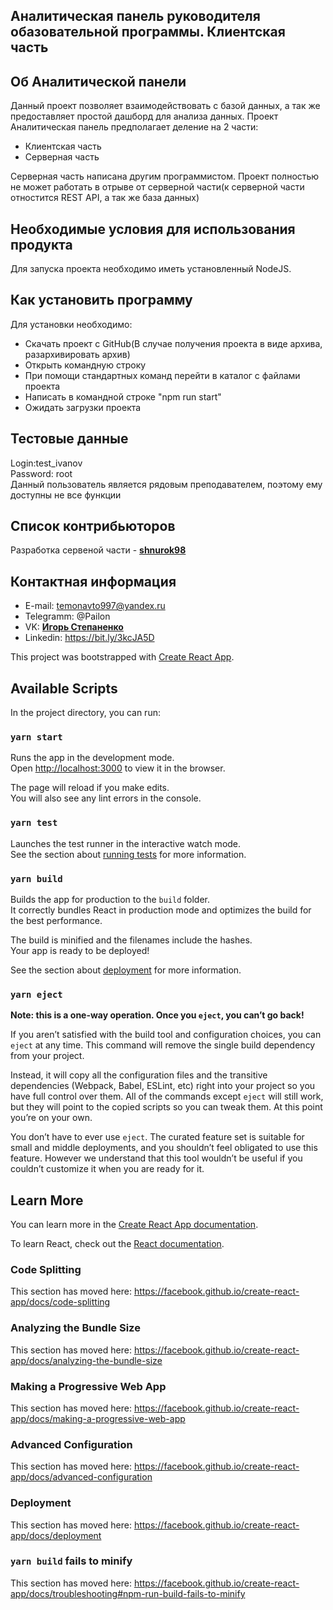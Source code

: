## Аналитическая панель руководителя обазовательной программы. Клиентская часть

## Об Аналитической панели

Данный проект позволяет взаимодействовать с базой данных, а так же предоставляет простой дашборд для анализа данных.
Проект Аналитическая панель предполагает деление на 2 части:
- Клиентская часть
- Серверная часть

Серверная часть написана другим программистом. Проект полностью не может работать в отрыве от серверной части(к серверной части отностится REST API, а так же база данных)
## Необходимые условия для использования продукта
Для запуска проекта необходимо иметь установленный NodeJS. 

## Как установить программу
Для установки необходимо: 
- Скачать проект с GitHub(В случае получения проекта в виде архива, разархивировать архив) 
- Открыть командную строку
- При помощи стандартных команд перейти в каталог с файлами проекта
- Написать в командной строке "npm run start"
- Ожидать загрузки проекта

## Тестовые данные
Login:test_ivanov<br/>
Password: root<br/>
Данный пользователь является рядовым преподавателем, поэтому ему доступны не все функции

## Список контрибьюторов
Разработка сервеной части - **[shnurok98](https://github.com/shnurok98)**

## Контактная информация
- E-mail: temonavto997@yandex.ru
- Telegramm: @Pailon
- VK: **[Игорь Степаненко](vk.com/id103480385)**
- Linkedin: https://bit.ly/3kcJA5D

This project was bootstrapped with [Create React App](https://github.com/facebook/create-react-app).

## Available Scripts

In the project directory, you can run:

### `yarn start`

Runs the app in the development mode.<br />
Open [http://localhost:3000](http://localhost:3000) to view it in the browser.

The page will reload if you make edits.<br />
You will also see any lint errors in the console.

### `yarn test`

Launches the test runner in the interactive watch mode.<br />
See the section about [running tests](https://facebook.github.io/create-react-app/docs/running-tests) for more information.

### `yarn build`

Builds the app for production to the `build` folder.<br />
It correctly bundles React in production mode and optimizes the build for the best performance.

The build is minified and the filenames include the hashes.<br />
Your app is ready to be deployed!

See the section about [deployment](https://facebook.github.io/create-react-app/docs/deployment) for more information.

### `yarn eject`

**Note: this is a one-way operation. Once you `eject`, you can’t go back!**

If you aren’t satisfied with the build tool and configuration choices, you can `eject` at any time. This command will remove the single build dependency from your project.

Instead, it will copy all the configuration files and the transitive dependencies (Webpack, Babel, ESLint, etc) right into your project so you have full control over them. All of the commands except `eject` will still work, but they will point to the copied scripts so you can tweak them. At this point you’re on your own.

You don’t have to ever use `eject`. The curated feature set is suitable for small and middle deployments, and you shouldn’t feel obligated to use this feature. However we understand that this tool wouldn’t be useful if you couldn’t customize it when you are ready for it.

## Learn More

You can learn more in the [Create React App documentation](https://facebook.github.io/create-react-app/docs/getting-started).

To learn React, check out the [React documentation](https://reactjs.org/).

### Code Splitting

This section has moved here: https://facebook.github.io/create-react-app/docs/code-splitting

### Analyzing the Bundle Size

This section has moved here: https://facebook.github.io/create-react-app/docs/analyzing-the-bundle-size

### Making a Progressive Web App

This section has moved here: https://facebook.github.io/create-react-app/docs/making-a-progressive-web-app

### Advanced Configuration

This section has moved here: https://facebook.github.io/create-react-app/docs/advanced-configuration

### Deployment

This section has moved here: https://facebook.github.io/create-react-app/docs/deployment

### `yarn build` fails to minify

This section has moved here: https://facebook.github.io/create-react-app/docs/troubleshooting#npm-run-build-fails-to-minify
